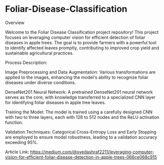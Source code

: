 # Foliar-Disease-Classification

Overview

Welcome to the Foliar Disease Classification project repository! This project focuses on leveraging computer vision for efficient detection of foliar diseases in apple trees. The goal is to provide farmers with a powerful tool to identify affected leaves promptly, contributing to improved crop yield and sustainable agricultural practices.

Process Description:

Image Preprocessing and Data Augmentation:
Various transformations are applied to the images, enhancing the model's ability to recognize foliar diseases under diverse conditions.

DenseNet201 Neural Network:
A pretrained DenseNet201 neural network serves as the core, with knowledge transferred to a specialized CNN layer for identifying foliar diseases in apple tree leaves.

Training the Model:
The model is trained using a carefully designed CNN with two to three layers, each with 128 to 512 nodes and the ReLU activation function.

Validation Techniques:
Categorical Cross-Entropy Loss and Early Stopping are employed to ensure model robustness, leading to a validation accuracy exceeding 95%.

Article Link: https://medium.com/@syedashraf2211/leveraging-computer-vision-for-efficient-foliar-disease-detection-in-apple-trees-066ce068c915
